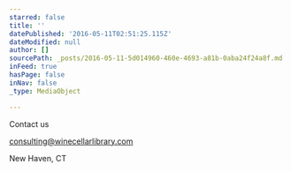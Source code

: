 ```yaml
---
starred: false
title: ''
datePublished: '2016-05-11T02:51:25.115Z'
dateModified: null
author: []
sourcePath: _posts/2016-05-11-5d014960-460e-4693-a81b-0aba24f24a8f.md
inFeed: true
hasPage: false
inNav: false
_type: MediaObject

---
```

Contact us

consulting@winecellarlibrary.com

New Haven, CT
